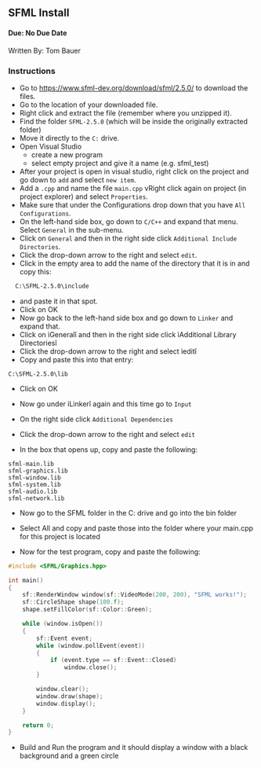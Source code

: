 ## SFML Install
#### Due: No Due Date

Written By: Tom Bauer

### Instructions 

- Go to https://www.sfml-dev.org/download/sfml/2.5.0/ to download the files.
- Go to the location of your downloaded file.
- Right click and extract the file (remember where you unzipped it).
- Find the folder `SFML-2.5.0` (which will be inside the originally extracted folder) 
- Move it directly to the `C:` drive. 
- Open Visual Studio
  - create a new program 
  - select empty project and give it a name (e.g. sfml_test)
- After your project is open in visual studio, right click on the project and go down to `add` and select `new item`. 
- Add a `.cpp` and name the file `main.cpp`
vRight click again on project (in project explorer) and select `Properties`.
- Make sure that under the Configurations drop down that you have `All Configurations`.
- On the left-hand side box, go down to `C/C++` and expand that menu. Select `General` in the sub-menu.
- Click on `General` and then in the right side click `Additional Include Directories`.
- Click the drop-down arrow to the right and select `edit`.
- Click in the empty area to add the name of the directory that it is in and copy this:
```txt
  C:\SFML-2.5.0\include         
```
  - and paste it in that spot.
  - Click on OK
- Now go back to the left-hand side box and go down to `Linker` and expand that. 
- Click on ìGeneralî and then in the right side click ìAdditional Library Directoriesî
- Click the drop-down arrow to the right and select ìeditî
- Copy and paste this into that entry:     
```
C:\SFML-2.5.0\lib
```
- Click on OK 

- Now go under ìLinkerî again and this time go to `Input`
- On the right side click `Additional Dependencies`
- Click the drop-down arrow to the right and select `edit`
- In the box that opens up, copy and paste the following:

```
sfml-main.lib
sfml-graphics.lib
sfml-window.lib
sfml-system.lib
sfml-audio.lib
sfml-network.lib
```

- Now go to the SFML folder in the C: drive and go into the bin folder
- Select All and copy and paste those into the folder where your main.cpp for this project is located

- Now for the test program, copy and paste the following:

```cpp
#include <SFML/Graphics.hpp>

int main()
{
    sf::RenderWindow window(sf::VideoMode(200, 200), "SFML works!");
    sf::CircleShape shape(100.f);
    shape.setFillColor(sf::Color::Green);

    while (window.isOpen())
    {
        sf::Event event;
        while (window.pollEvent(event))
        {
            if (event.type == sf::Event::Closed)
                window.close();
        }

        window.clear();
        window.draw(shape);
        window.display();
    }

    return 0;
}
```

- Build and Run the program and it should display a window with a black background and a green circle


